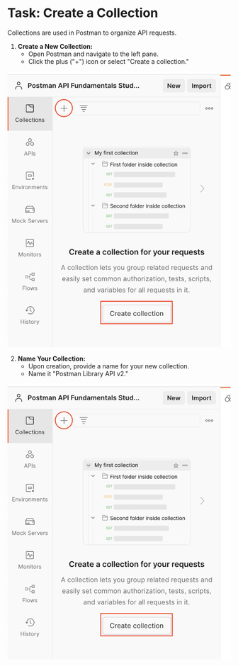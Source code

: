 # Task: Create a Collection

Collections are used in Postman to organize API requests.

1. **Create a New Collection:**
   - Open Postman and navigate to the left pane.
   - Click the plus ("+") icon or select "Create a collection."

![alt text](image-8.png)

2. **Name Your Collection:**
   - Upon creation, provide a name for your new collection.
   - Name it "Postman Library API v2."

![alt text](image-9.png)

